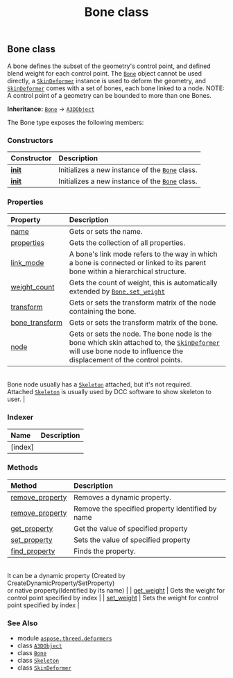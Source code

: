 ﻿---
title: Bone class
second_title: Aspose.3D for Python via .NET API References
description: 
type: docs
weight: 10
url: /python-net/aspose.threed.deformers/bone/
is_root: false
---

## Bone class

A bone defines the subset of the geometry's control point, and defined blend weight for each control point.
The [`Bone`](/3d/python-net/aspose.threed.deformers/bone) object cannot be used directly, a [`SkinDeformer`](/3d/python-net/aspose.threed.deformers/skindeformer) instance is used to deform the geometry, and [`SkinDeformer`](/3d/python-net/aspose.threed.deformers/skindeformer) comes with a set of bones, each bone linked to a node.
NOTE: A control point of a geometry can be bounded to more than one Bones.



**Inheritance:** [`Bone`](/3d/python-net/aspose.threed.deformers/bone) → 
[`A3DObject`](/3d/python-net/aspose.threed/a3dobject)



The Bone type exposes the following members:

### Constructors
| Constructor | Description |
| :- | :- |
| [__init__](/3d/python-net/aspose.threed.deformers/bone/__init__/#str) | Initializes a new instance of the [`Bone`](/3d/python-net/aspose.threed.deformers/bone) class. |
| [__init__](/3d/python-net/aspose.threed.deformers/bone/__init__/#) | Initializes a new instance of the [`Bone`](/3d/python-net/aspose.threed.deformers/bone) class. |


### Properties
| Property | Description |
| :- | :- |
| [name](/3d/python-net/aspose.threed.deformers/bone/name) | Gets or sets the name. |
| [properties](/3d/python-net/aspose.threed.deformers/bone/properties) | Gets the collection of all properties. |
| [link_mode](/3d/python-net/aspose.threed.deformers/bone/link_mode) | A bone's link mode refers to the way in which a bone is connected or linked to its parent bone within a hierarchical structure. |
| [weight_count](/3d/python-net/aspose.threed.deformers/bone/weight_count) | Gets the count of weight, this is automatically extended by [`Bone.set_weight`](/3d/python-net/aspose.threed.deformers/bone/set_weight) |
| [transform](/3d/python-net/aspose.threed.deformers/bone/transform) | Gets or sets the transform matrix of the node containing the bone. |
| [bone_transform](/3d/python-net/aspose.threed.deformers/bone/bone_transform) | Gets or sets the transform matrix of the bone. |
| [node](/3d/python-net/aspose.threed.deformers/bone/node) | Gets or sets the node. The bone node is the bone which skin attached to, the [`SkinDeformer`](/3d/python-net/aspose.threed.deformers/skindeformer) will use bone node to influence the displacement of the control points.<br/>Bone node usually has a [`Skeleton`](/3d/python-net/aspose.threed.entities/skeleton) attached, but it's not required.<br/>Attached [`Skeleton`](/3d/python-net/aspose.threed.entities/skeleton) is usually used by DCC software to show skeleton to user. |


### Indexer
| Name | Description |
| :- | :- |
| [index] |  |


### Methods
| Method | Description |
| :- | :- |
| [remove_property](/3d/python-net/aspose.threed.deformers/bone/remove_property/#aspose.threed.Property) | Removes a dynamic property. |
| [remove_property](/3d/python-net/aspose.threed.deformers/bone/remove_property/#str) | Remove the specified property identified by name |
| [get_property](/3d/python-net/aspose.threed.deformers/bone/get_property/#str) | Get the value of specified property |
| [set_property](/3d/python-net/aspose.threed.deformers/bone/set_property/#str-any) | Sets the value of specified property |
| [find_property](/3d/python-net/aspose.threed.deformers/bone/find_property/#str) | Finds the property.<br/>It can be a dynamic property (Created by CreateDynamicProperty/SetProperty) <br/>or native property(Identified by its name) |
| [get_weight](/3d/python-net/aspose.threed.deformers/bone/get_weight/#int) | Gets the weight for control point specified by index |
| [set_weight](/3d/python-net/aspose.threed.deformers/bone/set_weight/#int-float) | Sets the weight for control point specified by index |



### See Also
* module [`aspose.threed.deformers`](..)
* class [`A3DObject`](/3d/python-net/aspose.threed/a3dobject)
* class [`Bone`](/3d/python-net/aspose.threed.deformers/bone)
* class [`Skeleton`](/3d/python-net/aspose.threed.entities/skeleton)
* class [`SkinDeformer`](/3d/python-net/aspose.threed.deformers/skindeformer)
